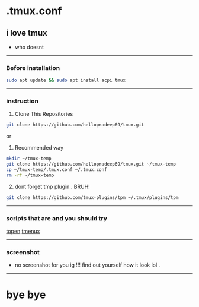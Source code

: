 # .tmux.conf

## i love tmux

- who doesnt

---

### Before installation

```bash
sudo apt update && sudo apt install acpi tmux
```

---

### instruction

1. Clone This Repositories

```bash
git clone https://github.com/hellopradeep69/tmux.git
```

or

1. Recommended way

```bash
mkdir ~/tmux-temp
git clone https://github.com/hellopradeep69/tmux.git ~/tmux-temp
cp ~/tmux-temp/.tmux.conf ~/.tmux.conf
rm -rf ~/tmux-temp
```

2. dont forget tmp plugin.. BRUH!

```bash
git clone https://github.com/tmux-plugins/tpm ~/.tmux/plugins/tpm
```

---

### scripts that are and you should try

[topen](https://github.com/hellopradeep69/topen.git)
[tmenux](https://github.com/hellopradeep69/Tmenux.git)

---

### screenshot

- no screenshot for you ig !!! find out yourself how it look lol .

---

# bye bye
